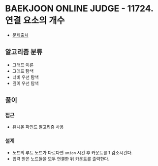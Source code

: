 # BAEKJOON ONLINE JUDGE - 11724. 연결 요소의 개수

* [문제출처](https://www.acmicpc.net/problem/11724 "11724. 연결 요소의 개수")

## 알고리즘 분류
- 그래프 이론
- 그래프 탐색
- 너비 우선 탐색
- 깊이 우선 탐색

## 풀이
### 접근
- 유니온 파인드 알고리즘 사용

### 설계
- 노드의 루트 노드가 다르다면 `union` 시킨 후 카운트를 1 감소시킨다.
- 입력 받은 노드들을 모두 연결한 뒤 카운트를 출력한다.